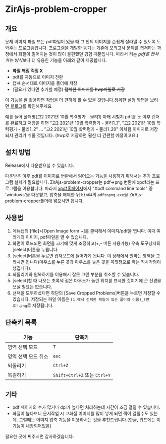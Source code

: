 # ZirAjs-problem-cropper

## 개요


문제 이미지 파일 또는 pdf파일이 있을 때 그 안의 이미지를 손쉽게 잘라낼 수 있도록 도와주는 프로그램입니다. 프로그램을 개발한 동기는 기존에 모의고사 문제를 캡쳐하는 과정에서 화질이 떨어지는 것이 많이 불편했던 경험 때문입니다. 따라서 저는 *pdf를 캡쳐하는 방식*보다 더 유용한 기능을 아래와 같이 제공합니다.

- **화질 깨짐 걱정 X**
- pdf를 자동으로 이미지 전환
- 캡쳐 순서대로 이미지를 폴더에 저장
- (필요가 있다면 추가할 예정) ~~캡쳐한 이미지를 hwp파일로 저장~~

이 기능을 잘 활용하면 작업을 더 편하게 할 수 있을 것입니다.정확한 실행 화면을 보려면 [블로그](https://zirajs.tistory.com/12)를 확인해주세요

예를 들어 폴더명\[고2 2021년 10월 학력평가 - 물리1\] 아래 시험지 pdf를 둔 이후 캡쳐를 완료하고 저장을 하면 "고2 2021년 10월 학력평가 - 물리1_1", "고2 2021년 10월 학력평가 - 물리1_2" ... "고2 2021년 10월 학력평가 - 물리1_20" 이처럼 이미지로 저장되서 관리가 쉬울 것입니다. (hwp로 저장하면 훨신 더 간편할 예정이고요.)

## 설치 방법

Release에서 다운받으실 수 있습니다.

다운받은 이후 pdf를 이미지로 변환해서 읽어오는 기능을 사용하기 위해서는 추가 프로그램 설치가 필요합니다. ZirAjs-problem-cropper는 pdf→png 변환에 xpdf라는 프로그램을 이용합니다. 따라서 [xpdf홈페이지](https://www.xpdfreader.com/download.html)에서 "Xpdf command line tools" 중 'windows'을 다운받고, 압축을 해제한 뒤 `bin64`의 `pdftopng.exe`을 ZirAjs-problem-cropper폴더에 넣으시면 됩니다.

## 사용법

1. 메뉴탭의 \[file\]>\[Open Image form ~\]를 클릭해서 이미지/pdf을 엽니다. 이때 여러개의 이미지, pdf파일을 열 수 있습니다.
2. 화면이 로드되면 화면을 크기에 맞게 조정하고(+,- 버튼 사용가능) 우측 도구상자의 \[select\]버튼을 누릅니다.
3. \[select\]버튼을 누르면 캡쳐모드에 들어가게 됩니다. 이 상태에서 원하는 영역을 그리시면 됩니다(마우스를 누른 곳과 마우스를 놓은 곳을 꼭짓점으로 하는 직사각형이 생깁니다).
4. 되돌리기와 원복하기를 이용해서 잘못 그린 부분을 취소할 수 있습니다.
5. \[select\]할 때 나오는 초록색 점은 마우스가 눌린 위치를 표시한 것이기에 큰 신경을 쓰실 필요는 없습니다.
6. 선택을 모두하셨다면 하단의 \[Save Cropped Problems\]버튼을 누르면 저장할 수 있습니다. 저장되는 파일 이름은 `(1.에서 선택한 파일이 있는 폴더의 이름)_(번호).png`로 저장됩니다.

## 단축키 목록
|기능|단축키|
|------|---|
|영역 선택 모드|`T`|
|영역 선택 모드 취소|`esc`|
|되돌리기|`Ctrl+Z`|
|복원하기|`Shift+Ctrl+Z` 또는 `Ctrl+Y`|

## 기타

- pdf 페이지의 수가 많거나 dpi가 높다면 처리하는데 시간이 조금 걸릴 수 있습니다.
- 화질이 높다보니 문서작업 시 고화질 이미지를 많이 넣게 되면 랙이 걸릴수도 있는데, 그럴때는 이미지 압축 기능을 이용하시는 것을 추천드립니다.(한글, 워드에는 이 기능이 내장되어있음)

필요한 곳에 써주시면 감사하겠습니다.
